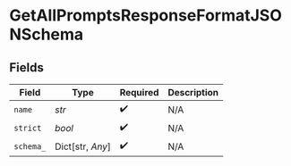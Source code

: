 # GetAllPromptsResponseFormatJSONSchema


## Fields

| Field              | Type               | Required           | Description        |
| ------------------ | ------------------ | ------------------ | ------------------ |
| `name`             | *str*              | :heavy_check_mark: | N/A                |
| `strict`           | *bool*             | :heavy_check_mark: | N/A                |
| `schema_`          | Dict[str, *Any*]   | :heavy_check_mark: | N/A                |